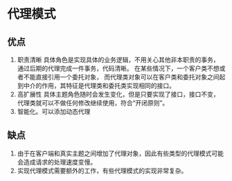 # 代理模式
## 优点
1. 职责清晰
具体角色是实现具体的业务逻辑，不用关心其他非本职责的事务，
通过后期的代理完成一件事务，代码清晰。
在某些情况下，一个客户类不想或者不能直接引用一个委托对象，
而代理类对象可以在客户类和委托对象之间起到中介的作用，其特征是代理类和委托类实现相同的接口。
2. 高扩展性
具体主题角色随时会发生变化，但是只要实现了接口，接口不变，
代理类就可以不做任何修改继续使用，符合“开闭原则”。
3. 智能化。可以添加动态代理
## 缺点
1. 由于在客户端和真实主题之间增加了代理对象，因此有些类型的代理模式可能会造成请求的处理速度变慢。
2. 实现代理模式需要额外的工作，有些代理模式的实现非常复杂。
